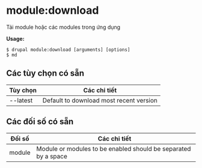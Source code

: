 # module:download
Tải module hoặc các modules trong ứng dụng

**Usage:**
```
$ drupal module:download [arguments] [options]
$ md  
```

## Các tùy chọn có sẵn
Tùy chọn | Các chi tiết
-------|-------------
--latest | Default to download most recent version

## Các đối số có sẵn
Đối số | Các chi tiết
---------|-------------
module | Module or modules to be enabled should be separated by a space
